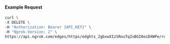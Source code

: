<!-- Code generated for API Clients. DO NOT EDIT. -->

#### Example Request

```bash
curl \
-X DELETE \
-H "Authorization: Bearer {API_KEY}" \
-H "Ngrok-Version: 2" \
https://api.ngrok.com/edges/https/edghts_2gbxwXIzSRouTqZxBGI0eiDXWPe/routes/edghtsrt_2gbxwV2e3QUysEX94t1Qjyjfciz/webhook_verification
```
